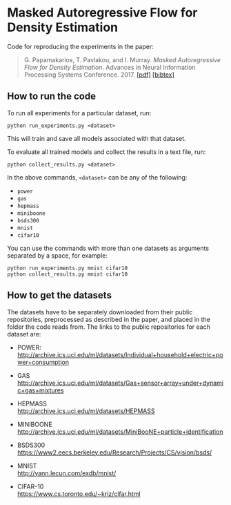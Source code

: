# Masked Autoregressive Flow for Density Estimation

Code for reproducing the experiments in the paper:

> G. Papamakarios, T. Pavlakou, and I. Murray. _Masked Autoregressive Flow for Density Estimation_. Advances in Neural Information Processing Systems Conference. 2017.
> [[pdf]](https://arxiv.org/pdf/1705.07057.pdf) [[bibtex]](http://homepages.inf.ed.ac.uk/s1459647/bibtex/maf.bib)

## How to run the code

To run all experiments for a particular dataset, run:

```
python run_experiments.py <dataset>
```

This will train and save all models associated with that dataset.

To evaluate all trained models and collect the results in a text file, run:

```
python collect_results.py <dataset>
```

In the above commands, `<dataset>` can be any of the following:
* `power`
* `gas`
* `hepmass`
* `miniboone`
* `bsds300`
* `mnist`
* `cifar10`

You can use the commands with more than one datasets as arguments separated by a space, for example:

```
python run_experiments.py mnist cifar10  
python collect_results.py mnist cifar10
```

## How to get the datasets

The datasets have to be separately downloaded from their public repositories, preprocessed as described in the paper, and placed in the folder the code reads from. The links to the public repositories for each dataset are:

* POWER:  
  http://archive.ics.uci.edu/ml/datasets/Individual+household+electric+power+consumption
  
* GAS  
  http://archive.ics.uci.edu/ml/datasets/Gas+sensor+array+under+dynamic+gas+mixtures
  
* HEPMASS  
  http://archive.ics.uci.edu/ml/datasets/HEPMASS
  
* MINIBOONE  
  http://archive.ics.uci.edu/ml/datasets/MiniBooNE+particle+identification
  
* BSDS300  
  https://www2.eecs.berkeley.edu/Research/Projects/CS/vision/bsds/
  
* MNIST  
  http://yann.lecun.com/exdb/mnist/
  
* CIFAR-10  
  https://www.cs.toronto.edu/~kriz/cifar.html

